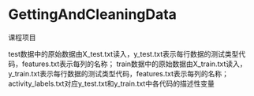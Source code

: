 ﻿# GettingAndCleaningData
课程项目

test数据中的原始数据由X_test.txt读入，y_test.txt表示每行数据的测试类型代码，features.txt表示每列的名称；
train数据中的原始数据由X_train.txt读入，y_train.txt表示每行数据的测试类型代码，features.txt表示每列的名称；
activity_labels.txt对应y_test.txt和y_train.txt中各代码的描述性变量
